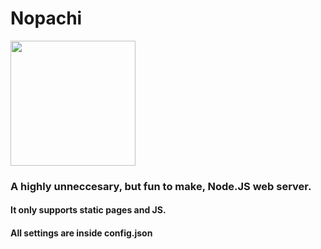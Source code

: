 # Nopachi

<img src="http://jasperp.nl:42069/img/logo.svg" width="200px">

### A highly unneccesary, but fun to make, Node.JS web server.
#### It only supports static pages and JS.

#### All settings are inside config.json